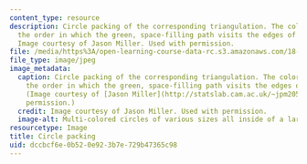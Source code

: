 ```yaml
---
content_type: resource
description: Circle packing of the corresponding triangulation. The colors indicate
  the order in which the green, space-filling path visits the edges of the triangulation.
  Image courtesy of Jason Miller. Used with permission.
file: /media/https%3A/open-learning-course-data-rc.s3.amazonaws.com/18-177-universal-random-structures-in-2d-fall-2015/dccbcf6e0b520e923b7e729b47365c98_18-177f15.jpg
file_type: image/jpeg
image_metadata:
  caption: Circle packing of the corresponding triangulation. The colors indicate
    the order in which the green, space-filling path visits the edges of the triangulation.
    (Image courtesy of [Jason Miller](http://statslab.cam.ac.uk/~jpm205/). Used with
    permission.)
  credit: Image courtesy of Jason Miller. Used with permission.
  image-alt: Multi-colored circles of various sizes all inside of a larger circle.
resourcetype: Image
title: Circle packing
uid: dccbcf6e-0b52-0e92-3b7e-729b47365c98
---
```

